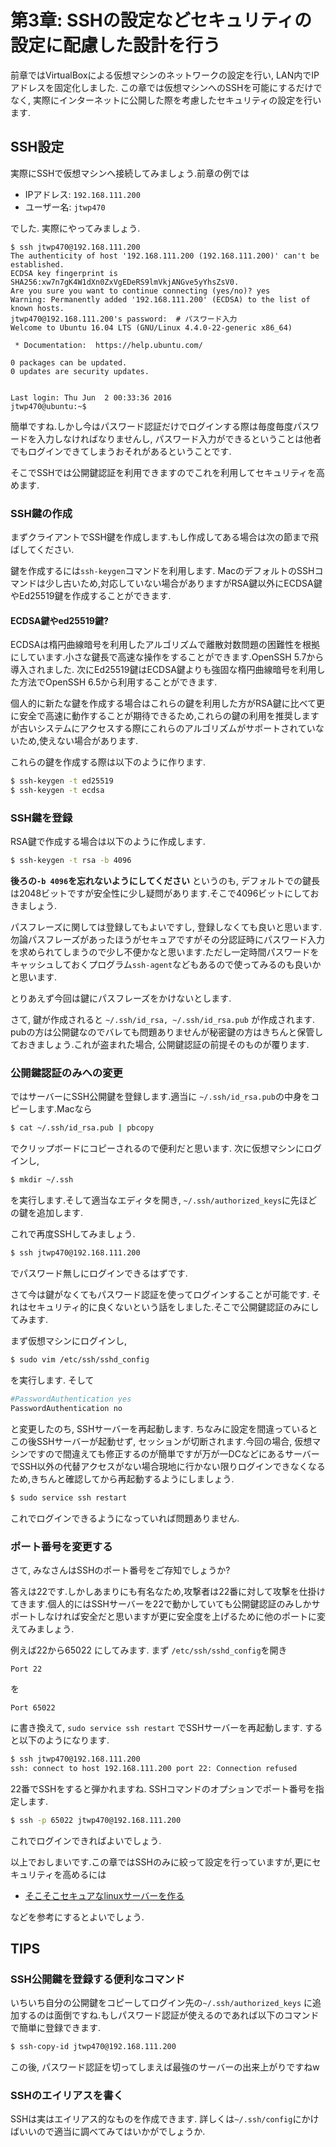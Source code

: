 # 第3章: SSHの設定などセキュリティの設定に配慮した設計を行う
前章ではVirtualBoxによる仮想マシンのネットワークの設定を行い, LAN内でIPアドレスを固定化しました.
この章では仮想マシンへのSSHを可能にするだけでなく, 実際にインターネットに公開した際を考慮したセキュリティの設定を行います.

## SSH設定
実際にSSHで仮想マシンへ接続してみましょう.前章の例では

* IPアドレス: `192.168.111.200`
* ユーザー名: `jtwp470`

でした. 実際にやってみましょう.

```
$ ssh jtwp470@192.168.111.200
The authenticity of host '192.168.111.200 (192.168.111.200)' can't be established.
ECDSA key fingerprint is SHA256:xw7n7gK4W1dXn0ZxVgEDeRS9lmVkjANGve5yYhsZsV0.
Are you sure you want to continue connecting (yes/no)? yes
Warning: Permanently added '192.168.111.200' (ECDSA) to the list of known hosts.
jtwp470@192.168.111.200's password:  # パスワード入力
Welcome to Ubuntu 16.04 LTS (GNU/Linux 4.4.0-22-generic x86_64)

 * Documentation:  https://help.ubuntu.com/

0 packages can be updated.
0 updates are security updates.


Last login: Thu Jun  2 00:33:36 2016
jtwp470@ubuntu:~$
```

簡単ですね.しかし今はパスワード認証だけでログインする際は毎度毎度パスワードを入力しなければなりませんし, パスワード入力ができるということは他者でもログインできてしまうおそれがあるということです.

そこでSSHでは公開鍵認証を利用できますのでこれを利用してセキュリティを高めます.

### SSH鍵の作成
まずクライアントでSSH鍵を作成します.もし作成してある場合は次の節まで飛ばしてください.

鍵を作成するには`ssh-keygen`コマンドを利用します.
MacのデフォルトのSSHコマンドは少し古いため,対応していない場合がありますがRSA鍵以外にECDSA鍵やEd25519鍵を作成することができます.

#### ECDSA鍵やed25519鍵?
ECDSAは楕円曲線暗号を利用したアルゴリズムで離散対数問題の困難性を根拠にしています.小さな鍵長で高速な操作をすることができます.OpenSSH 5.7から導入されました.
次にEd25519鍵はECDSA鍵よりも強固な楕円曲線暗号を利用した方法でOpenSSH 6.5から利用することができます.

個人的に新たな鍵を作成する場合はこれらの鍵を利用した方がRSA鍵に比べて更に安全で高速に動作することが期待できるため,これらの鍵の利用を推奨しますが古いシステムにアクセスする際にこれらのアルゴリズムがサポートされていないため,使えない場合があります.

これらの鍵を作成する際は以下のように作ります.

```bash
$ ssh-keygen -t ed25519
$ ssh-keygen -t ecdsa
```

### SSH鍵を登録
RSA鍵で作成する場合は以下のように作成します.

```bash
$ ssh-keygen -t rsa -b 4096
```

**後ろの`-b 4096`を忘れないようにしてください** というのも, デフォルトでの鍵長は2048ビットですが安全性に少し疑問があります.そこで4096ビットにしておきましょう.

パスフレーズに関しては登録してもよいですし, 登録しなくても良いと思います.
勿論パスフレーズがあったほうがセキュアですがその分認証時にパスワード入力を求められてしまうので少し不便かなと思います.ただし一定時間パスワードをキャッシュしておくプログラム`ssh-agent`などもあるので使ってみるのも良いかと思います.

とりあえず今回は鍵にパスフレーズをかけないとします.

さて, 鍵が作成されると `~/.ssh/id_rsa, ~/.ssh/id_rsa.pub` が作成されます.
pubの方は公開鍵なのでバレても問題ありませんが秘密鍵の方はきちんと保管しておきましょう.これが盗まれた場合, 公開鍵認証の前提そのものが覆ります.

### 公開鍵認証のみへの変更
ではサーバーにSSH公開鍵を登録します.適当に `~/.ssh/id_rsa.pub`の中身をコピーします.Macなら

```bash
$ cat ~/.ssh/id_rsa.pub | pbcopy 
```

でクリップボードにコピーされるので便利だと思います.
次に仮想マシンにログインし, 

```bash
$ mkdir ~/.ssh
```

を実行します.そして適当なエディタを開き, `~/.ssh/authorized_keys`に先ほどの鍵を追加します.

これで再度SSHしてみましょう.

```bash
$ ssh jtwp470@192.168.111.200
```

でパスワード無しにログインできるはずです.

さて今は鍵がなくてもパスワード認証を使ってログインすることが可能です.
それはセキュリティ的に良くないという話をしました.そこで公開鍵認証のみにしてみます.

まず仮想マシンにログインし,

```bash
$ sudo vim /etc/ssh/sshd_config
```

を実行します.
そして

```bash
#PasswordAuthentication yes
PasswordAuthentication no
```

と変更したのち, SSHサーバーを再起動します. ちなみに設定を間違っているとこの後SSHサーバーが起動せず, セッションが切断されます.今回の場合, 仮想マシンですので間違えても修正するのが簡単ですが万が一DCなどにあるサーバーでSSH以外の代替アクセスがない場合現地に行かない限りログインできなくなるため,きちんと確認してから再起動するようにしましょう.

```bash
$ sudo service ssh restart
```

これでログインできるようになっていれば問題ありません.

### ポート番号を変更する
さて, みなさんはSSHのポート番号をご存知でしょうか? 

答えは22です.しかしあまりにも有名なため,攻撃者は22番に対して攻撃を仕掛けてきます.個人的にはSSHサーバーを22で動かしていても公開鍵認証のみしかサポートしなければ安全だと思いますが更に安全度を上げるために他のポートに変えてみましょう.

例えば22から65022 にしてみます.
まず `/etc/ssh/sshd_config`を開き

```
Port 22
```

を

```
Port 65022
```

に書き換えて, `sudo service ssh restart` でSSHサーバーを再起動します.
すると以下のようになります.

```bash
$ ssh jtwp470@192.168.111.200
ssh: connect to host 192.168.111.200 port 22: Connection refused
```

22番でSSHをすると弾かれますね. SSHコマンドのオプションでポート番号を指定します.

```bash
$ ssh -p 65022 jtwp470@192.168.111.200
```

これでログインできればよいでしょう.

以上でおしまいです.この章ではSSHのみに絞って設定を行っていますが,更にセキュリティを高めるには

* [そこそこセキュアなlinuxサーバーを作る](http://qiita.com/cocuh/items/e7c305ccffb6841d109c)

などを参考にするとよいでしょう.


## TIPS
### SSH公開鍵を登録する便利なコマンド
いちいち自分の公開鍵をコピーしてログイン先の`~/.ssh/authorized_keys` に追加するのは面倒ですね.もしパスワード認証が使えるのであれば以下のコマンドで簡単に登録できます.

```bash
$ ssh-copy-id jtwp470@192.168.111.200
```

この後, パスワード認証を切ってしまえば最強のサーバーの出来上がりですねw

### SSHのエイリアスを書く
SSHは実はエイリアス的なものを作成できます. 詳しくは`~/.ssh/config`にかけばいいので適当に調べてみてはいかがでしょうか.